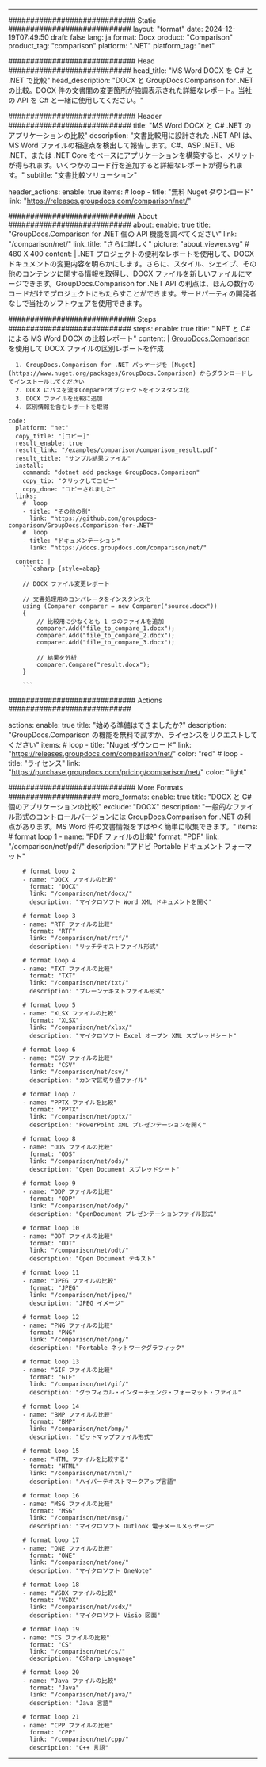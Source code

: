 
---
############################# Static ############################
layout: "format"
date:  2024-12-19T07:49:50
draft: false
lang: ja
format: Docx
product: "Comparison"
product_tag: "comparison"
platform: ".NET"
platform_tag: "net"

############################# Head ############################
head_title: "MS Word DOCX を C# と .NET で比較"
head_description: "DOCX と GroupDocs.Comparison for .NET の比較。DOCX 件の文書間の変更箇所が強調表示された詳細なレポート。当社の API を C# と一緒に使用してください。"

############################# Header ############################
title: "MS Word DOCX と C# .NET のアプリケーションの比較" 
description: "文書比較用に設計された .NET API は、MS Word ファイルの相違点を検出して報告します。C#、ASP .NET、VB .NET、または .NET Core をベースにアプリケーションを構築すると、メリットが得られます。いくつかのコード行を追加すると詳細なレポートが得られます。"
subtitle: "文書比較ソリューション" 

header_actions:
  enable: true
  items:
    #  loop
    - title: "無料 Nuget ダウンロード"
      link: "https://releases.groupdocs.com/comparison/net/"
      
############################# About ############################
about:
    enable: true
    title: "GroupDocs.Comparison for .NET 個の API 機能を調べてください"
    link: "/comparison/net/"
    link_title: "さらに詳しく"
    picture: "about_viewer.svg" # 480 X 400
    content: |
       .NET プロジェクトの便利なレポートを使用して、DOCX ドキュメントの変更内容を明らかにします。さらに、スタイル、シェイプ、その他のコンテンツに関する情報を取得し、DOCX ファイルを新しいファイルにマージできます。GroupDocs.Comparison for .NET API の利点は、ほんの数行のコードだけでプロジェクトにもたらすことができます。サードパーティの開発者なしで当社のソフトウェアを使用できます。

############################# Steps ############################
steps:
    enable: true
    title: ".NET と C# による MS Word DOCX の比較レポート"
    content: |
      [GroupDocs.Comparison](https://products.groupdocs.com/comparison/net/) を使用して DOCX ファイルの区別レポートを作成
      
      1. GroupDocs.Comparison for .NET パッケージを [Nuget](https://www.nuget.org/packages/GroupDocs.Comparison) からダウンロードしてインストールしてください
      2. DOCX にパスを渡すComparerオブジェクトをインスタンス化
      3. DOCX ファイルを比較に追加
      4. 区別情報を含むレポートを取得
   
    code:
      platform: "net"
      copy_title: "[コピー]"
      result_enable: true
      result_link: "/examples/comparison/comparison_result.pdf"
      result_title: "サンプル結果ファイル"
      install:
        command: "dotnet add package GroupDocs.Comparison"
        copy_tip: "クリックしてコピー"
        copy_done: "コピーされました"
      links:
        #  loop
        - title: "その他の例"
          link: "https://github.com/groupdocs-comparison/GroupDocs.Comparison-for-.NET"
        #  loop
        - title: "ドキュメンテーション"
          link: "https://docs.groupdocs.com/comparison/net/"
          
      content: |
        ```csharp {style=abap}

        // DOCX ファイル変更レポート

        // 文書処理用のコンパレータをインスタンス化
        using (Comparer comparer = new Comparer("source.docx"))
        {
            // 比較用に少なくとも 1 つのファイルを追加
        	comparer.Add("file_to_compare_1.docx");
            comparer.Add("file_to_compare_2.docx");
            comparer.Add("file_to_compare_3.docx");

            // 結果を分析
            comparer.Compare("result.docx"); 
        }
        
        ```            

############################# Actions ############################

actions:
  enable: true
  title: "始める準備はできましたか?"
  description: "GroupDocs.Comparison の機能を無料で試すか、ライセンスをリクエストしてください"
  items:
    #  loop
    - title: "Nuget ダウンロード"
      link: "https://releases.groupdocs.com/comparison/net/"
      color: "red"
        #  loop
    - title: "ライセンス"
      link: "https://purchase.groupdocs.com/pricing/comparison/net/"
      color: "light"


############################# More Formats #####################
more_formats:
    enable: true
    title: "DOCX と C# 個のアプリケーションの比較"
    exclude: "DOCX"
    description: "一般的なファイル形式のコントロールバージョンには GroupDocs.Comparison for .NET の利点があります。MS Word 件の文書情報をすばやく簡単に収集できます。"
    items: 
        # format loop 1
        - name: "PDF ファイルの比較"
          format: "PDF"
          link: "/comparison/net/pdf/"
          description: "アドビ Portable ドキュメントフォーマット"

        # format loop 2
        - name: "DOCX ファイルの比較"
          format: "DOCX"
          link: "/comparison/net/docx/"
          description: "マイクロソフト Word XML ドキュメントを開く"

        # format loop 3
        - name: "RTF ファイルの比較"
          format: "RTF"
          link: "/comparison/net/rtf/"
          description: "リッチテキストファイル形式"

        # format loop 4
        - name: "TXT ファイルの比較"
          format: "TXT"
          link: "/comparison/net/txt/"
          description: "プレーンテキストファイル形式"

        # format loop 5
        - name: "XLSX ファイルの比較"
          format: "XLSX"
          link: "/comparison/net/xlsx/"
          description: "マイクロソフト Excel オープン XML スプレッドシート"

        # format loop 6
        - name: "CSV ファイルの比較"
          format: "CSV"
          link: "/comparison/net/csv/"
          description: "カンマ区切り値ファイル"

        # format loop 7
        - name: "PPTX ファイルを比較"
          format: "PPTX"
          link: "/comparison/net/pptx/"
          description: "PowerPoint XML プレゼンテーションを開く"

        # format loop 8
        - name: "ODS ファイルの比較"
          format: "ODS"
          link: "/comparison/net/ods/"
          description: "Open Document スプレッドシート"

        # format loop 9
        - name: "ODP ファイルの比較"
          format: "ODP"
          link: "/comparison/net/odp/"
          description: "OpenDocument プレゼンテーションファイル形式"

        # format loop 10
        - name: "ODT ファイルの比較"
          format: "ODT"
          link: "/comparison/net/odt/"
          description: "Open Document テキスト"

        # format loop 11
        - name: "JPEG ファイルの比較"
          format: "JPEG"
          link: "/comparison/net/jpeg/"
          description: "JPEG イメージ"

        # format loop 12
        - name: "PNG ファイルの比較"
          format: "PNG"
          link: "/comparison/net/png/"
          description: "Portable ネットワークグラフィック"

        # format loop 13
        - name: "GIF ファイルの比較"
          format: "GIF"
          link: "/comparison/net/gif/"
          description: "グラフィカル・インターチェンジ・フォーマット・ファイル"

        # format loop 14
        - name: "BMP ファイルの比較"
          format: "BMP"
          link: "/comparison/net/bmp/"
          description: "ビットマップファイル形式"

        # format loop 15
        - name: "HTML ファイルを比較する"
          format: "HTML"
          link: "/comparison/net/html/"
          description: "ハイパーテキストマークアップ言語"

        # format loop 16
        - name: "MSG ファイルの比較"
          format: "MSG"
          link: "/comparison/net/msg/"
          description: "マイクロソフト Outlook 電子メールメッセージ"

        # format loop 17
        - name: "ONE ファイルの比較"
          format: "ONE"
          link: "/comparison/net/one/"
          description: "マイクロソフト OneNote"

        # format loop 18
        - name: "VSDX ファイルの比較"
          format: "VSDX"
          link: "/comparison/net/vsdx/"
          description: "マイクロソフト Visio 図面"

        # format loop 19
        - name: "CS ファイルの比較"
          format: "CS"
          link: "/comparison/net/cs/"
          description: "CSharp Language"

        # format loop 20
        - name: "Java ファイルの比較"
          format: "Java"
          link: "/comparison/net/java/"
          description: "Java 言語"
          
        # format loop 21
        - name: "CPP ファイルの比較"
          format: "CPP"
          link: "/comparison/net/cpp/"
          description: "C++ 言語"
---